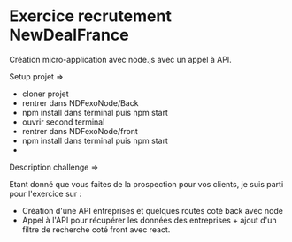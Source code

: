 # Exercice recrutement NewDealFrance

Création micro-application avec node.js avec un appel à API.

Setup projet => 

  - cloner projet
  - rentrer dans NDFexoNode/Back
  - npm install dans terminal puis npm start
  - ouvrir second terminal
  - rentrer dans NDFexoNode/front
  - npm install dans terminal puis npm start
  - 

Description challenge =>

  Etant donné que vous faites de la prospection pour vos clients, je suis parti pour l'exercice sur : 
  
  - Création d'une API entreprises et quelques routes coté back avec node
  - Appel à l'API pour récupérer les données des entreprises + ajout d'un filtre de recherche coté front avec react.
